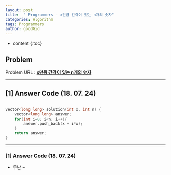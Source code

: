 ```yaml
---
layout: post
title:  " Programmers - x만큼 간격이 있는 n개의 숫자"
categories: Algorithm
tags: Programmers
author: goodGid
---
```

* content
{:toc}


## Problem 
Problem URL : **[x만큼 간격이 있는 n개의 숫자](https://programmers.co.kr/learn/courses/30/lessons/12954)**

---

## [1] Answer Code (18. 07. 24)

``` cpp

vector<long long> solution(int x, int n) {
    vector<long long> answer;
    for(int i=0; i<n; i++){
        answer.push_back(x + i*x);
    }
    return answer;
}
```

---

### [1] Answer Code (18. 07. 24)

* 무난 ~
